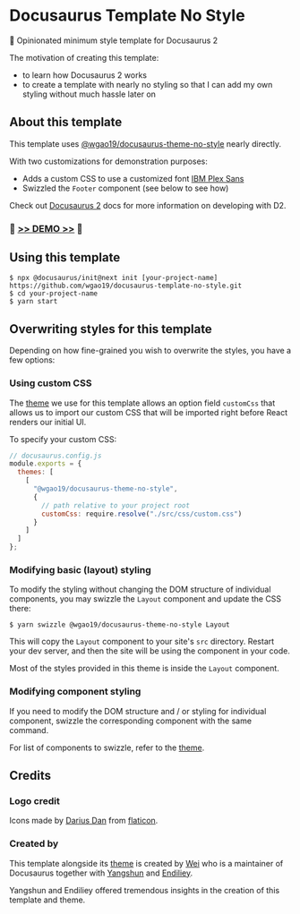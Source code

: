 # Docusaurus Template No Style

🦖 Opinionated minimum style template for Docusaurus 2

The motivation of creating this template:

- to learn how Docusaurus 2 works
- to create a template with nearly no styling so that I can add my own styling without much hassle later on

## About this template

This template uses [@wgao19/docusaurus-theme-no-style](https://github.com/wgao19/docusaurus-theme-no-style) nearly directly.

With two customizations for demonstration purposes:

- Adds a custom CSS to use a customized font [IBM Plex Sans](https://fonts.google.com/specimen/IBM+Plex+Sans)
- Swizzled the `Footer` component (see below to see how)

Check out [Docusaurus 2](http://docusaurus-2.netlify.com/) docs for more information on developing with D2.

### 💚 [>> DEMO >>](https://docusaurus-template-no-style.netlify.com/) 💚

## Using this template

```shell
$ npx @docusaurus/init@next init [your-project-name] https://github.com/wgao19/docusaurus-template-no-style.git
$ cd your-project-name
$ yarn start
```

## Overwriting styles for this template

Depending on how fine-grained you wish to overwrite the styles, you have a few options:

### Using custom CSS

The [theme](https://github.com/wgao19/docusaurus-theme-no-style) we use for this template allows an option field `customCss` that allows us to import our custom CSS that will be imported right before React renders our initial UI.

To specify your custom CSS:

```js
// docusaurus.config.js
module.exports = {
  themes: [
    [
      "@wgao19/docusaurus-theme-no-style",
      {
        // path relative to your project root
        customCss: require.resolve("./src/css/custom.css")
      }
    ]
  ]
};
```

### Modifying basic (layout) styling

To modify the styling without changing the DOM structure of individual components, you may swizzle the `Layout` component and update the CSS there:

```shell
$ yarn swizzle @wgao19/docusaurus-theme-no-style Layout
```

This will copy the `Layout` component to your site's `src` directory. Restart your dev server, and then the site will be using the component in your code.

Most of the styles provided in this theme is inside the `Layout` component.

### Modifying component styling

If you need to modify the DOM structure and / or styling for individual component, swizzle the corresponding component with the same command.

For list of components to swizzle, refer to the [theme](https://github.com/wgao19/docusaurus-theme-no-style/tree/master/src/theme).

## Credits

### Logo credit

Icons made by [Darius Dan](https://www.flaticon.com/authors/darius-dan) from [flaticon](https://www.flaticon.com/).

### Created by

This template alongside its [theme](https://github.com/wgao19/docusaurus-theme-no-style) is created by [Wei](https://twitter.com/wgao19) who is a maintainer of Docusaurus together with [Yangshun](https://twitterhe.com/yangshunz) and [Endiliey](https://twitter.com/endiliey).

Yangshun and Endiliey offered tremendous insights in the creation of this template and theme.
